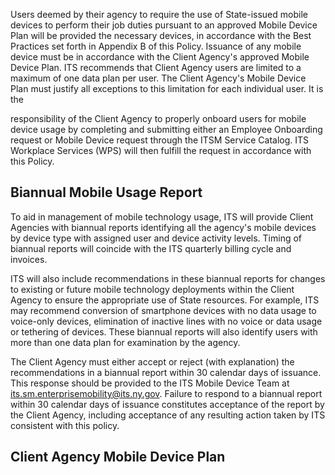 Users deemed by their agency to require the use of State-issued mobile devices to perform their job duties pursuant to an approved Mobile Device Plan will be provided the necessary devices, in accordance with the Best Practices set forth in Appendix B of this Policy. Issuance of any mobile device must be in accordance with the Client Agency's approved Mobile Device Plan. ITS recommends that Client Agency users are limited to a maximum of one data plan per user. The Client Agency's Mobile Device Plan must justify all exceptions to this limitation for each individual user. It is the

responsibility of the Client Agency to properly onboard users for mobile device usage by completing and submitting either an Employee Onboarding request or Mobile Device request through the ITSM Service Catalog. ITS Workplace Services (WPS) will then fulfill the request in accordance with this Policy.

## **Biannual Mobile Usage Report**

To aid in management of mobile technology usage, ITS will provide Client Agencies with biannual reports identifying all the agency's mobile devices by device type with assigned user and device activity levels. Timing of biannual reports will coincide with the ITS quarterly billing cycle and invoices.

ITS will also include recommendations in these biannual reports for changes to existing or future mobile technology deployments within the Client Agency to ensure the appropriate use of State resources. For example, ITS may recommend conversion of smartphone devices with no data usage to voice-only devices, elimination of inactive lines with no voice or data usage or tethering of devices. These biannual reports will also identify users with more than one data plan for examination by the agency.

The Client Agency must either accept or reject (with explanation) the recommendations in a biannual report within 30 calendar days of issuance. This response should be provided to the ITS Mobile Device Team at its.sm.enterprisemobility@its.ny.gov. Failure to respond to a biannual report within 30 calendar days of issuance constitutes acceptance of the report by the Client Agency, including acceptance of any resulting action taken by ITS consistent with this policy.

## **Client Agency Mobile Device Plan**